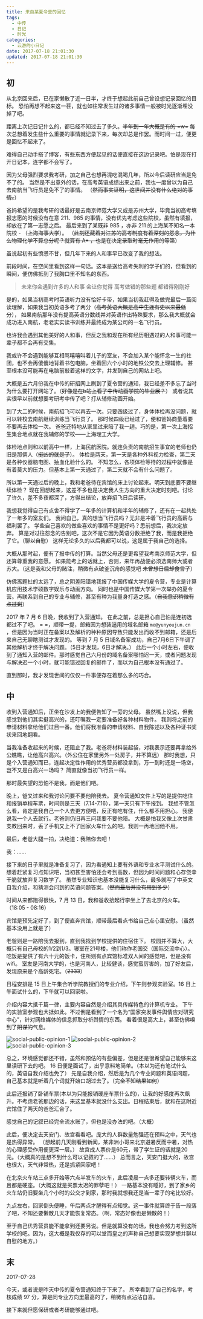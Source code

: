 ```yaml
---
title: 来自某夏令营的回忆
tags:
  - 中传
  - 日记
  - 时光
categories:
  - 云游的小日记
date: 2017-07-18 21:01:30
updated: 2017-07-18 21:01:30
---
```


## 初

从北京回来后，已在家懒散了近一日半，才终于想起此前自己曾设想记录回忆的目标。
恐怕再想不起来这一茬，就也如往常发生过的诸多事情一般被时光逐渐埋没掉了吧。

距离上次记日记什么的，都已经不知过去了多久。~~半年到一年大概是有的 =w=~~
每次总想着发生些什么重要的事情就记录下来，每次却总是作罢。而时间一过，便更是回忆不起来了。

<!--more-->

难得自己动手搭了博客，有些东西方便起见的话便直接在这边记录吧。怕是现在打开日记本，连字都不会写了。

因为父母强烈要求我考研，加之自己也想再混吃混喝几年，所以今后读研应当是免不了的。
当然是不出意外的话，在高考英语成绩出来之前，我也一度曾以为自己去南航当飞行员是免不了的事情。
（~~然而事实证明，这世间并没有什么绝对的事情。~~）

爸妈希望的是我考研的话最好是去南京师范大学又或是苏州大学，毕竟当初高考填报志愿的时候没有在意 211、985 的事情，没有优先考虑这些院校，虽然有填报，却放在了第一志愿之后。
最后来到了某既非 985 ，亦非 211 的上海某不知名一本院校 - （~~上海海事大学~~）。
（~~此刻还藏着对江苏的高考制度有着深刻的怨念，为什么物理化学不算总分呢？就算有 A+ ，也是在决定录取时毫无作用的等第~~）

虽说起初有些愤懑不甘，但几年下来的人和事早已改变了我的想法。

前段时间，在空间里看到这样一句话。这本是送给高考失利的学子们的，但看到的瞬间，便仿佛抵到了我胸口里不知名的东西。

> 未来你会遇到许多的人和事
> 会让你觉得
> 高考做错的那些题
> 都错得刚刚好

是的，如果当初高考时英语听力没有恰好卡带，如果当初我赶得及做完最后一篇阅读理解，如果我当初英语多考了两分（~~高考英语大概是高中生涯有史以来最低分~~），
如果南航那年没有提高英语分数线并对英语作出特殊要求，那么我大概就会成功进入南航，老老实实读书训练并最终成为某公司的一名飞行员。

也许我会遇到其他美好的人和事，但反之我和现在所有经历相遇过的人和事可能一辈子都不会再有交集。

我或许不会遇到能够互相骂嘻嘻叫着儿子的室友，不会加入某个能怀念一生的社团，也不会再傻傻地背着书包电脑，坐着回六个小时的地铁公交去上理辅修。
甚至根本没可能再在电脑前敲着这样的文字，并发到自己的网站上吧。

大概是五六月份我在中传的研招网上刷到了夏令营的通知，我已经差不多忘了当时为什么要打开网站了。（~~好像是在b站上看了中传动画学院的毕业展？~~）
或者说其实很早以前就想要考研考中传了吧？打从辅修动画开始。

到了大二的时候，南航招飞可以再去一次。只要四级过了，身体体检再没问题，就可以转校去南航继续训练当飞行员了。
那时候四级已经过了，便和爸妈商量着要不要再去体检一次。
爸爸还特地从家里过来陪了我一趟。巧的是，第一次上海招生集合地点就在我辅修的学校——上海理工大学。

体检地点则和以前高中一样，上海民航医院。就连负责的南航招生事宜的老师也仍旧是那俩人（~~挺凶的就是了~~）。
体检是两天，第一天是各种外科视力检查，第二天是各种仪器脑电图、抽血化验什么的。
不知怎么，各项体检等待的过程中就像是有着莫大的压力。但基本上第一天通过了，第二天就不会有什么问题了。

所以第一天通过后的晚上，我和老爸待在宾馆的床上讨论起来。明天到底要不要继续体检？
现在回想起来，这差不多也是决定我人生方向的重大决定时刻吧。讨论了许久，差不多夜都深了，方得出结论，放弃招飞日后读研。

我想我觉得自己有点舍不得学了一年多的计算机和半年的辅修了，还有在一起共处了一年多的室友们。
我问自己，真的想当飞行员吗？无非是冲着飞行员的高薪与福利罢了。
学些自己喜欢的做些喜欢的事情不是更好吗？思前想后，我决定放弃。
算是对过往怨念的告别吧，这次不是它因为英语分数拒绝了我，而是我拒绝了它。（~~聊以自慰~~）
这样无论多久的以后我都可以说，这是属于我自己的选择。

大概从那时起，便有了报中传的打算。当然父母还是更希望我考南京师范大学，但还算尊重我的意愿。
如果能考上的话就上，否则，来年再战便必须选南师大或者苏大。（这是我和父母的赌注，稍微有点破釜沉舟的感觉吧 ~~未曾想日后却食言了~~）

仿佛离题扯的太远了，总之阴差阳错地我报了中国传媒大学的夏令营，专业是计算机应用技术学硕数字娱乐与动画方向。
同时也是中国传媒大学第一次举办的夏令营。再联系到自己的专业与辅修，甚至有种为我量身打造之感。（~~自我意识稍微有点过剩~~）

2017 年 7 月 6 日晚，我收到了入营通知。
在此之前，总是担心自己怕是连初选都过不了吧。
= =，顺带一提，邮箱因为想装逼用的域名邮箱 `me@yunyoujun.cn` ，但是因为当时正在备案以及解析的种种原因导致只能发出而收不到邮箱，还是后来自己无聊瞎测试才发现的。
等到 7 月 5 日域名备案成功，自己7月6日下午调了其他解析才终于解决问题。（5日才发现，6日才解决。）
此后一个小时左右，便收到了通知入营的邮件。那时感觉自己六月份的域名备案哪怕迟一天，或者问题发现与解决迟一个小时，就可能错过回复的邮件了，而以为自己根本没有通过了。

直到那时，我才发现世间的仅仅一件事便存在着那么多的巧合。

## 中

收到入营通知后，正坐在沙发上的我便告知了一旁的父母。
虽然嘴上没说，但我感觉到他们其实挺高兴的，还叮嘱我一定要准备好各种材料物件。
我则将之前的申请材料拿给他们过目一番。他们将我准备的申请材料、自我陈述以及各种证书奖状来回地翻看。

当我准备收起来的时候，还阻止了我。老爸将材料装起袋，对我表示还要再拿给外公瞧瞧，让他高兴高兴。（外公住在家里另外一处房子，并不算远）
那时我想，只是个入营通知而已，连起决定性作用的优秀营员都没拿到，万一到时还是一场空，岂不又是白高兴一场吗？
简直就像当初飞行员一样。

那时最失望的恐怕不是我，而是他们吧。

晚上，爸又过来和我讨论问要不要他陪我去。
夏令营通知文件上写的是提供吃住和报销单程车票，时间则是三天（7.14-7.16），第一天只有下午报到。
我想不管怎么看，肯定是我自己一个人去更方便吧，反正有吃有住，什么都不用担心。
我便说我一个人去就行。老爸则仍旧再三问我要不要他陪。
大概是怕我又像上次甘肃支教回来时，丢了手机又上不了回家火车什么的吧。我则一再地回他不用。

最后，老爸大腿一拍，决绝道：我陪你去吧！

我：……

接下来的日子里就是准备复习了，因为看通知上要有外语和专业水平测试什么的。
想着赶紧复习点知识吧，当初甚至害怕还会考到高数，但因为时间问题和心存侥幸干脆就放弃复习数学了。
虽然专业知识也基本没能复习什么，最多就写了中英文自我介绍，和猜测会问到的英语问题答案。（~~然而最后并没有用到多少~~）

时间从来都跑得很快，7 月 13 日，我和爸收拾起行李坐上了去北京的火车。（18:05 - 08:16）

宾馆是预先定好了，到了便直奔宾馆，顺带最后看点书给自己点心里安慰。（虽然基本没用上就是了）

老爸则是一路陪我去报到，直到我找到学校提供的住宿住下。
校园并不算大，大概只有自己母校的1/2到1/3。寝室在21号楼，他们称作老国交（国际交流中心）。
吃饭是提供了有六十元的饭卡，住所则有点宾馆标准双人间的感觉吧，但是没有 wifi。
室友是河南大学的，也是河南人，比较健谈，感觉蛮厉害的，加了好友后，发现原来是个高龄死宅。（~~2333~~）

日程安排是 15 日上午集合听学院教授们的专业介绍，下午则参观实验室。16 日上午面试什么的，下午就可以回家啦。

介绍内容大抵千篇一律，主要内容自然是介绍其具传媒特色的计算机专业。
下午的实验室参观也大抵如此。不过倒是看到了一个名为“国家突发事件舆情应对研究中心”，针对网络媒体的信息抓取分析舆情的东西。
看着很是高大上，甚至仿佛嗅到了~~阴谋的~~气息。

<!-- ![](https://upyun.yunyoujun.cn/images/cuc-summer-camp-paper.jpg) -->

![social-public-opinion-1](https://upyun.yunyoujun.cn/images/social-public-opinion-1.jpg)
![social-public-opinion-2](https://upyun.yunyoujun.cn/images/social-public-opinion-2.jpg)
![social-public-opinion-3](https://upyun.yunyoujun.cn/images/social-public-opinion-3.jpg)

总之，环境感觉都还不错，虽然和预估的有些偏差，但是还是很希望自己能够来这里读研下去的吧。
16 日便是面试了，出乎意料地简单。（本以为还有笔试什么的，英语自我介绍也免了）
先是自我介绍，然后是为几个专业问题和英语问题，自己基本就是听着几个词就开始口胡过去了。（~~完全不知结果如何~~）

此后还报销了卧铺车票(本以为只能报销硬座车票什么的)，让我的好感度再次飙升。不考虑老爸那边的话，来这里基本就没什么支出。日程结束后，就和在这附近宾馆住了两天的爸爸汇合了。

感觉自己的记叙已经完全流水账了，但也是没办法的吧。（大概）

此后，便决定去天安门、故宫看看吧。庞大的人群数量勉强还在预料之中，天气也是热得异常。
（想起前几天刚看到新闻，某非洲小哥来北京避暑反而中暑，对热的心理感受作用便更深一层。）
故宫成人票价是60元，带了学生证的话就是20元。（大概真的是想不到什么可以记叙的了……）
总而言之，天安门挺大的，故宫也很大，天气非常热，还是抓紧回家吧！

在北京火车站三点多开始等六点半发车的火车，此后凌晨一点多还要转辆火车，而且都是硬座。（大概这就是买票太迟的罪孽吧！）
一路基本没有睡好，到了家乡的火车站仍旧要坐几个小时的公交才到家，那时我就想我还是当一辈子的宅比较好。

九点左右，回家倒头便睡，午后两点才醒得有点知觉。这一事件就算终于告一段落了吧，不知还要懒散几天才能恢复常态。（啊，常态好像也是懒散的！）

至于自己优秀营员能不能拿到还要另说。但是就算没有的话，我也会努力考到这所学校的吧。因为，这大概是我仅存的可以堂而皇之的声称自己想要实现梦想并聊以自慰的地方。）

## 末

2017-07-28

今天，或者说是昨天中传的夏令营通知终于下来了。
所幸看到了自己的名字，考核成绩 97 分，算是同专业方向里最高的了，稍微有点沾沾自喜。

接下来就但愿保研或者考研能够通过吧。
